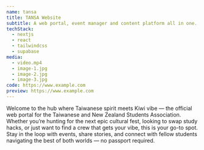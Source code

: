 ```yaml
---
name: tansa
title: TANSA Website
subtitle: A web portal, event manager and content platform all in one.
techStack:
  - nextjs
  - react
  - tailwindcss
  - supabase
media:
  - video.mp4
  - image-1.jpg
  - image-2.jpg
  - image-3.jpg
code: https://www.example.com
preview: https://www.example.com
---
```


Welcome to the hub where Taiwanese spirit meets Kiwi vibe — the official web portal for the Taiwanese and New Zealand Students Association. Whether you’re hunting for the next epic cultural fest, looking to swap study hacks, or just want to find a crew that gets your vibe, this is your go-to spot. Stay in the loop with events, share stories, and connect with fellow students navigating the best of both worlds — no passport required.
